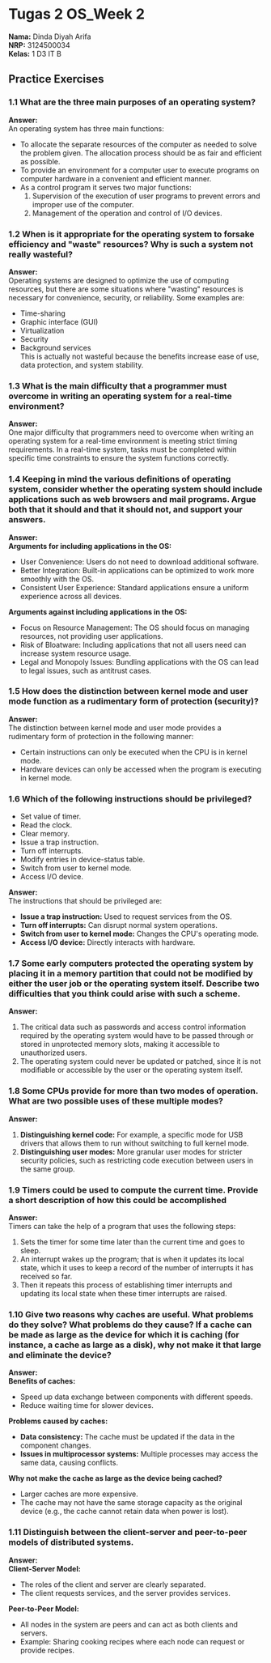 # Tugas 2 OS_Week 2

**Nama:** Dinda Diyah Arifa  
**NRP:** 3124500034  
**Kelas:** 1 D3 IT B  

## Practice Exercises

### 1.1 What are the three main purposes of an operating system?  
**Answer:**  
An operating system has three main functions:

- To allocate the separate resources of the computer as needed to solve the problem given. The allocation process should be as fair and efficient as possible.
- To provide an environment for a computer user to execute programs on computer hardware in a convenient and efficient manner.
- As a control program it serves two major functions: 
  1. Supervision of the execution of user programs to prevent errors and improper use of the computer.
  2. Management of the operation and control of I/O devices.

### 1.2 When is it appropriate for the operating system to forsake efficiency and "waste" resources? Why is such a system not really wasteful?
**Answer:**  
Operating systems are designed to optimize the use of computing resources, but there are some situations where "wasting" resources is necessary for convenience, security, or reliability. Some examples are:
- Time-sharing
- Graphic interface (GUI)
- Virtualization
- Security
- Background services  
This is actually not wasteful because the benefits increase ease of use, data protection, and system stability.

### 1.3 What is the main difficulty that a programmer must overcome in writing an operating system for a real-time environment?
**Answer:**  
One major difficulty that programmers need to overcome when writing an operating system for a real-time environment is meeting strict timing requirements. In a real-time system, tasks must be completed within specific time constraints to ensure the system functions correctly.

### 1.4 Keeping in mind the various definitions of operating system, consider whether the operating system should include applications such as web browsers and mail programs. Argue both that it should and that it should not, and support your answers. 
**Answer:**  
**Arguments for including applications in the OS:**
- User Convenience: Users do not need to download additional software.
- Better Integration: Built-in applications can be optimized to work more smoothly with the OS.
- Consistent User Experience: Standard applications ensure a uniform experience across all devices.

**Arguments against including applications in the OS:**
- Focus on Resource Management: The OS should focus on managing resources, not providing user applications.
- Risk of Bloatware: Including applications that not all users need can increase system resource usage.
- Legal and Monopoly Issues: Bundling applications with the OS can lead to legal issues, such as antitrust cases.

### 1.5 How does the distinction between kernel mode and user mode function as a rudimentary form of protection (security)?
**Answer:**  
The distinction between kernel mode and user mode provides a rudimentary form of protection in the following manner:
- Certain instructions can only be executed when the CPU is in kernel mode.
- Hardware devices can only be accessed when the program is executing in kernel mode.

### 1.6 Which of the following instructions should be privileged?  
- Set value of timer.  
- Read the clock.  
- Clear memory.  
- Issue a trap instruction.  
- Turn off interrupts.  
- Modify entries in device-status table.  
- Switch from user to kernel mode.  
- Access I/O device.  

**Answer:**  
The instructions that should be privileged are:
- **Issue a trap instruction:** Used to request services from the OS.
- **Turn off interrupts:** Can disrupt normal system operations.
- **Switch from user to kernel mode:** Changes the CPU's operating mode.
- **Access I/O device:** Directly interacts with hardware.

### 1.7	Some early computers protected the operating system by placing it in a memory partition that could not be modified by either the user job or the operating system itself. Describe two difficulties that you think could arise with such a scheme.
**Answer:** 
1. The critical data such as passwords and access control information required by the operating system would have to be passed through or stored in unprotected memory slots, making it accessible to unauthorized users.
2. The operating system could never be updated or patched, since it is not modifiable or accessible by the user or the operating system itself.

### 1.8	Some CPUs provide for more than two modes of operation. What are two possible uses of these multiple modes? 
**Answer:**  
1. **Distinguishing kernel code:** For example, a specific mode for USB drivers that allows them to run without switching to full kernel mode.
2. **Distinguishing user modes:** More granular user modes for stricter security policies, such as restricting code execution between users in the same group.

### 1.9	Timers could be used to compute the current time. Provide a short description of how this could be accomplished
**Answer:**  
Timers can take the help of a program that uses the following steps:
1. Sets the timer for some time later than the current time and goes to sleep.
2. An interrupt wakes up the program; that is when it updates its local state, which it uses to keep a record of the number of interrupts it has received so far.
3. Then it repeats this process of establishing timer interrupts and updating its local state when these timer interrupts are raised.

### 1.10	Give two reasons why caches are useful. What problems do they solve? What problems do they cause? If a cache can be made as large as the device for which it is caching (for instance, a cache as large as a disk), why not make it that large and eliminate the device? 
**Answer:**  
**Benefits of caches:**
- Speed up data exchange between components with different speeds.
- Reduce waiting time for slower devices.

**Problems caused by caches:**
- **Data consistency:** The cache must be updated if the data in the component changes.
- **Issues in multiprocessor systems:** Multiple processes may access the same data, causing conflicts.

**Why not make the cache as large as the device being cached?**
- Larger caches are more expensive.
- The cache may not have the same storage capacity as the original device (e.g., the cache cannot retain data when power is lost).

### 1.11 Distinguish between the client-server and peer-to-peer models of distributed systems.
**Answer:**  
**Client-Server Model:**
- The roles of the client and server are clearly separated.
- The client requests services, and the server provides services.

**Peer-to-Peer Model:**
- All nodes in the system are peers and can act as both clients and servers.
- Example: Sharing cooking recipes where each node can request or provide recipes.
